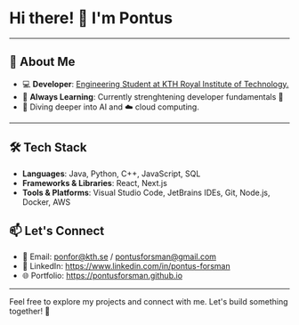 # Hi there! 👋 I'm Pontus

---

## 🚀 About Me

- 💻 **Developer**: [Engineering Student at KTH Royal Institute of Technology.](https://www.kth.se/utbildning/hogskoleingenjor/datateknik/datateknik-hogskoleingenjor-180-hp-1.4117)
- 🌱 **Always Learning**: Currently strenghtening developer fundamentals 💪
-  🤖 Diving deeper into AI and ☁️ cloud computing. 

---

## 🛠️ Tech Stack

- **Languages**: Java, Python, C++, JavaScript, SQL
- **Frameworks & Libraries**: React, Next.js
- **Tools & Platforms**: Visual Studio Code, JetBrains IDEs, Git, Node.js, Docker, AWS

## 📫 Let's Connect

- 📧 Email: ponfor@kth.se / pontusforsman@gmail.com
- 💼 LinkedIn: https://www.linkedin.com/in/pontus-forsman
- 🌐 Portfolio: https://pontusforsman.github.io

---

Feel free to explore my projects and connect with me. Let's build something together! 🚀
